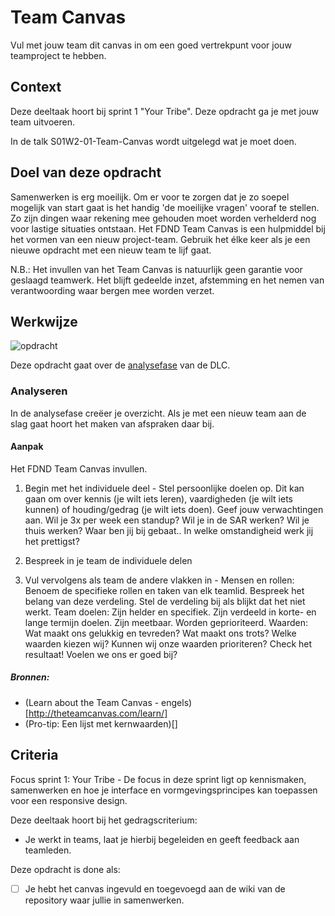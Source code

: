 # Team Canvas

Vul met jouw team dit canvas in om een goed vertrekpunt voor jouw teamproject te hebben.

## Context

Deze deeltaak hoort bij sprint 1 "Your Tribe". Deze opdracht ga je met jouw team uitvoeren.

In de talk S01W2-01-Team-Canvas wordt uitgelegd wat je moet doen.

## Doel van deze opdracht

Samenwerken is erg moeilijk. Om er voor te zorgen dat je zo soepel mogelijk van start gaat is het handig 'de moeilijke vragen' vooraf te stellen. Zo zijn dingen waar rekening mee gehouden moet worden verhelderd nog voor lastige situaties ontstaan. Het FDND Team Canvas is een hulpmiddel bij het vormen van een nieuw project-team. Gebruik het élke keer als je een nieuwe opdracht met een nieuw team te lijf gaat.

N.B.: Het invullen van het Team Canvas is natuurlijk geen garantie voor geslaagd teamwerk. Het blijft gedeelde inzet, afstemming en het nemen van verantwoording waar bergen mee worden verzet.

## Werkwijze

![opdracht](https://user-images.githubusercontent.com/140124/189590086-38e4af61-5e38-4d67-a376-426a6ef6fd3a.png)

Deze opdracht gaat over de [analysefase](#analyseren) van de DLC.

### Analyseren

In de analysefase creëer je overzicht. Als je met een nieuw team aan de slag gaat hoort het maken van afspraken daar bij.

#### Aanpak

Het FDND Team Canvas invullen.

1. Begin met het individuele deel -
Stel persoonlijke doelen op. Dit kan gaan om over kennis (je wilt iets leren), vaardigheden (je wilt iets kunnen) of houding/gedrag (je wilt iets doen). Geef jouw verwachtingen aan. Wil je 3x per week een standup? Wil je in de SAR werken? Wil je thuis werken? Waar ben jij bij gebaat.. In welke omstandigheid werk jij het prettigst?

2. Bespreek in je team de individuele delen
3. Vul vervolgens als team de andere vlakken in -
Mensen en rollen: Benoem de specifieke rollen en taken van elk teamlid. Bespreek het belang van deze verdeling. Stel de verdeling bij als blijkt dat het niet werkt.
Team doelen: Zijn helder en specifiek. Zijn verdeeld in korte- en lange termijn doelen. Zijn meetbaar. Worden geprioriteerd.
Waarden: Wat maakt ons gelukkig en tevreden? Wat maakt ons trots? Welke waarden kiezen wij? Kunnen wij onze waarden prioriteren? Check het resultaat! Voelen we ons er goed bij?



##### Bronnen:
- (Learn about the Team Canvas - engels)[http://theteamcanvas.com/learn/]
- (Pro-tip: Een lijst met kernwaarden)[]

## Criteria

Focus sprint 1: Your Tribe - De focus in deze sprint ligt op kennismaken, samenwerken en hoe je interface en vormgevingsprincipes kan toepassen voor een responsive design.

Deze deeltaak hoort bij het gedragscriterium:

- Je werkt in teams, laat je hierbij begeleiden en geeft feedback aan teamleden.

Deze opdracht is done als:

- [ ] Je hebt het canvas ingevuld en toegevoegd aan de wiki van de repository waar jullie in samenwerken.
